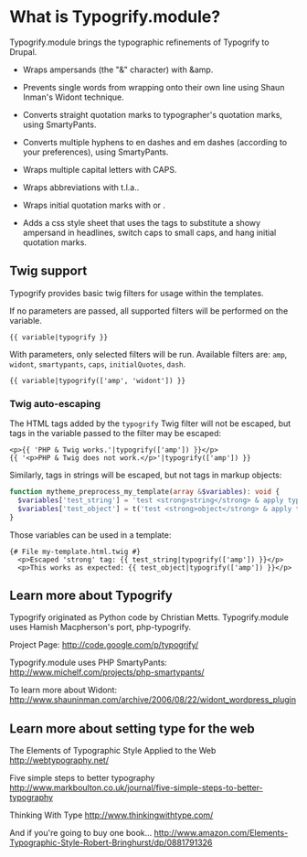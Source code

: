 

What is Typogrify.module?
=========================

Typogrify.module brings the typographic refinements of Typogrify to Drupal.

* Wraps ampersands (the "&" character) with <span class="amp">&amp</span>.

* Prevents single words from wrapping onto their own line using Shaun Inman's
  Widont technique.

* Converts straight quotation marks to typographer's quotation marks, using
  SmartyPants.

* Converts multiple hyphens to en dashes and em dashes (according to your
  preferences), using SmartyPants.

* Wraps multiple capital letters with <span class="caps">CAPS</span>.

* Wraps abbreviations with <span class="abbr">t.l.a.</span>.

* Wraps initial quotation marks with <span class="quo"></span> or
  <span class="dquo"></span>.

* Adds a css style sheet that uses the <span> tags to substitute a showy
  ampersand in headlines, switch caps to small caps, and hang initial quotation
  marks.

## Twig support

Typogrify provides basic twig filters for usage within the templates.

If no parameters are passed, all supported filters will be performed on the
variable.

```twig
{{ variable|typogrify }}
```

With parameters, only selected filters will be run. Available filters are:
`amp`, `widont`, `smartypants`, `caps`, `initialQuotes`, `dash`.

```twig
{{ variable|typogrify(['amp', 'widont']) }}
```

### Twig auto-escaping

The HTML tags added by the `typogrify` Twig filter will not be escaped, but tags
in the variable passed to the filter may be escaped:

```twig
<p>{{ 'PHP & Twig works.'|typogrify(['amp']) }}</p>
{{ '<p>PHP & Twig does not work.</p>'|typogrify(['amp']) }}
```

Similarly, tags in strings will be escaped, but not tags in markup objects:

```php
function mytheme_preprocess_my_template(array &$variables): void {
  $variables['test_string'] = 'test <strong>string</strong> & apply typogrify';
  $variables['test_object'] = t('test <strong>object</strong> & apply typogrify');
}
```

Those variables can be used in a template:

```twig
{# File my-template.html.twig #}
  <p>Escaped 'strong' tag: {{ test_string|typogrify(['amp']) }}</p>
  <p>This works as expected: {{ test_object|typogrify(['amp']) }}</p>
```

## Learn more about Typogrify

Typogrify originated as Python code by Christian Metts. Typogrify.module uses
Hamish Macpherson's port, php-typogrify.

Project Page:
http://code.google.com/p/typogrify/

Typogrify.module uses PHP SmartyPants:
http://www.michelf.com/projects/php-smartypants/

To learn more about Widont:
http://www.shauninman.com/archive/2006/08/22/widont_wordpress_plugin

## Learn more about setting type for the web

The Elements of Typographic Style Applied to the Web
http://webtypography.net/

Five simple steps to better typography
http://www.markboulton.co.uk/journal/five-simple-steps-to-better-typography

Thinking With Type
http://www.thinkingwithtype.com/

And if you're going to buy one book...
http://www.amazon.com/Elements-Typographic-Style-Robert-Bringhurst/dp/0881791326
